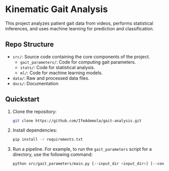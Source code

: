 # Kinematic Gait Analysis

This project analyzes patient gait data from videos, performs statistical inferences, and uses machine learning for prediction and classification.

## Repo Structure
- `src/`: Source code containing the core components of the project.
  - `gait_parameters/`: Code for computing gait parameters.
  - `stats/`: Code for statistical analysis.
  - `ml/`: Code for machine learning models.
- `data/`: Raw and processed data files.
- `docs/`: Documentation

## Quickstart
1. Clone the repository:
   ```bash
   git clone https://github.com/IfeAdemola/gait-analysis.git

2. Install dependencies:
    ```bash
    pip install -r requirements.txt

3. Run a pipeline.
     For example, to run the `gait_parameters` script for a directory, use the following command:
    <!-- Add arguments to command  -->
    ```bash
    python src/gait_parameters/main.py [--input_dir <input_dir>] [--config <config>] [--output_dir <output_dir>]
